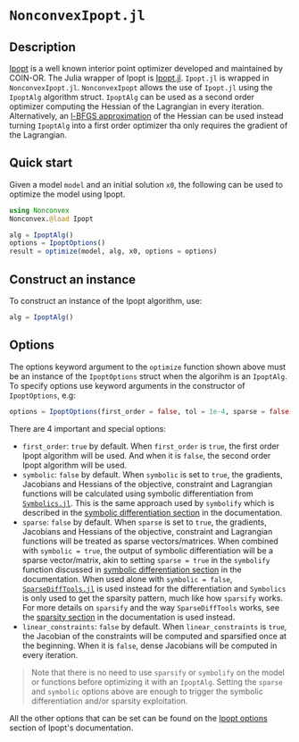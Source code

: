 # `NonconvexIpopt.jl`

## Description

[Ipopt](https://coin-or.github.io/Ipopt) is a well known interior point optimizer developed and maintained by COIN-OR. The Julia wrapper of Ipopt is [Ipopt.jl](https://github.com/jump-dev/Ipopt.jl). `Ipopt.jl` is wrapped in `NonconvexIpopt.jl`. `NonconvexIpopt` allows the use of `Ipopt.jl` using the `IpoptAlg` algorithm struct. `IpoptAlg` can be used as a second order optimizer computing the Hessian of the Lagrangian in every iteration. Alternatively, an [l-BFGS approximation](https://en.wikipedia.org/wiki/Limited-memory_BFGS) of the Hessian can be used instead turning `IpoptAlg` into a first order optimizer tha only requires the gradient of the Lagrangian.

## Quick start

Given a model `model` and an initial solution `x0`, the following can be used to optimize the model using Ipopt.
```julia
using Nonconvex
Nonconvex.@load Ipopt

alg = IpoptAlg()
options = IpoptOptions()
result = optimize(model, alg, x0, options = options)
```

## Construct an instance

To construct an instance of the Ipopt algorithm, use:
```julia
alg = IpoptAlg()
```

## Options

The options keyword argument to the `optimize` function shown above must be an instance of the `IpoptOptions` struct when the algorihm is an `IpoptAlg`. To specify options use keyword arguments in the constructor of `IpoptOptions`, e.g:
```julia
options = IpoptOptions(first_order = false, tol = 1e-4, sparse = false, symbolic = false)
```
There are 4 important and special options:
- `first_order`: `true` by default. When `first_order` is `true`, the first order Ipopt algorithm will be used. And when it is `false`, the second order Ipopt algorithm will be used.
- `symbolic`: `false` by default. When `symbolic` is set to `true`, the gradients, Jacobians and Hessians of the objective, constraint and Lagrangian functions will be calculated using symbolic differentiation from [`Symbolics.jl`](https://github.com/JuliaSymbolics/Symbolics.jl). This is the same approach used by `symbolify` which is described in the [symbolic differentiation section](../gradients/symbolic.md) in the documentation.
- `sparse`: `false` by default. When `sparse` is set to `true`, the gradients, Jacobians and Hessians of the objective, constraint and Lagrangian functions will be treated as sparse vectors/matrices. When combined with `symbolic = true`, the output of symbolic differentiation will be a sparse vector/matrix, akin to setting `sparse = true` in the `symbolify` function discussed in [symbolic differentiation section](../gradients/symbolic.md) in the documentation. When used alone with `symbolic = false`, [`SparseDiffTools.jl`](https://github.com/JuliaDiff/SparseDiffTools.jl) is used instead for the differentiation and `Symbolics` is only used to get the sparsity pattern, much like how `sparsify` works. For more details on `sparsify` and the way `SparseDiffTools` works, see the [sparsity section](../gradients/sparse.md) in the documentation is used instead.
- `linear_constraints`:  `false` by default. When `linear_constraints` is `true`, the Jacobian of the constraints will be computed and sparsified once at the beginning. When it is `false`, dense Jacobians will be computed in every iteration.

> Note that there is no need to use `sparsify` or `symbolify` on the model or functions before optimizing it with an `IpoptAlg`. Setting the `sparse` and `symbolic` options above are enough to trigger the symbolic differentiation and/or sparsity exploitation.

All the other options that can be set can be found on the [Ipopt options](https://coin-or.github.io/Ipopt/OPTIONS.html) section of Ipopt's documentation.
